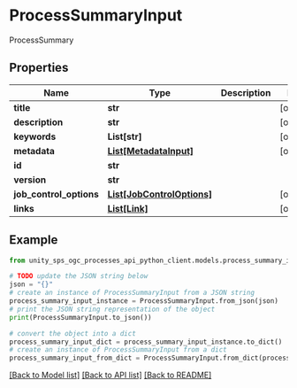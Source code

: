 # ProcessSummaryInput

ProcessSummary

## Properties

Name | Type | Description | Notes
------------ | ------------- | ------------- | -------------
**title** | **str** |  | [optional]
**description** | **str** |  | [optional]
**keywords** | **List[str]** |  | [optional]
**metadata** | [**List[MetadataInput]**](MetadataInput.md) |  | [optional]
**id** | **str** |  |
**version** | **str** |  |
**job_control_options** | [**List[JobControlOptions]**](JobControlOptions.md) |  | [optional]
**links** | [**List[Link]**](Link.md) |  | [optional]

## Example

```python
from unity_sps_ogc_processes_api_python_client.models.process_summary_input import ProcessSummaryInput

# TODO update the JSON string below
json = "{}"
# create an instance of ProcessSummaryInput from a JSON string
process_summary_input_instance = ProcessSummaryInput.from_json(json)
# print the JSON string representation of the object
print(ProcessSummaryInput.to_json())

# convert the object into a dict
process_summary_input_dict = process_summary_input_instance.to_dict()
# create an instance of ProcessSummaryInput from a dict
process_summary_input_from_dict = ProcessSummaryInput.from_dict(process_summary_input_dict)
```
[[Back to Model list]](../README.md#documentation-for-models) [[Back to API list]](../README.md#documentation-for-api-endpoints) [[Back to README]](../README.md)

